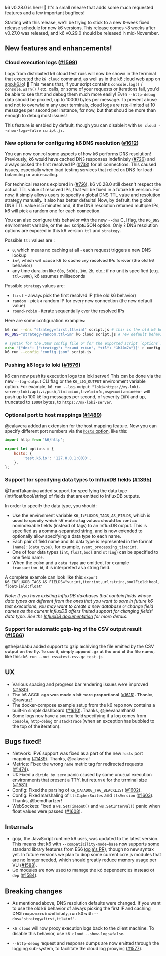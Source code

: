 k6 v0.28.0 is here! :tada: It's a small release that adds some much requested features and a few important bugfixes!

Starting with this release, we'll be trying to stick to a new 8-week fixed release schedule for new k6 versions. This release comes ~8 weeks after v0.27.0 was released, and k6 v0.29.0 should be released in mid-November.

## New features and enhancements!

### Cloud execution logs ([#1599](https://github.com/loadimpact/k6/pull/1599))

Logs from distributed k6 cloud test runs will now be shown in the terminal that executed the `k6 cloud` command, as well as in the k6 cloud web app on [app.k6.io](https://app.k6.io/)! :tada: This means that, if your script contains `console.log()` / `console.warn()` / etc. calls, or some of your requests or iterations fail, you'd be able to see that and debug them much more easily! Even `--http-debug` data should be proxied, up to 10000 bytes per message. To prevent abuse and not to overwhelm any user terminals, cloud logs are rate-limited at 10 messages per second per instance, for now, but that should be more than enough to debug most issues!

This feature is enabled by default, though you can disable it with `k6 cloud --show-logs=false script.js`.

### New options for configuring k6 DNS resolution ([#1612](https://github.com/loadimpact/k6/pull/1612))

You can now control some aspects of how k6 performs DNS resolution! Previously, k6 would have cached DNS responses indefinitely ([#726](https://github.com/loadimpact/k6/issues/726)) and always picked the first resolved IP ([#738](https://github.com/loadimpact/k6/issues/738)) for all connections. This caused issues, especially when load testing services that relied on DNS for load-balancing or auto-scaling.

For technical reasons explored in ([#726](https://github.com/loadimpact/k6/issues/726)), k6 v0.28.0 still doesn't respect the actual TTL value of resolved IPs, that will be fixed in a future k6 version. For now, it simply allows users to specify a global DNS TTL value and resolution strategy manually. It also has better defaults! Now, by default, the global DNS TTL value is 5 minutes and, if the DNS resolution returned multiple IPs, k6 will pick a random one for each connection.

You can also configure this behavior with the new `--dns` CLI flag, the `K6_DNS` environment variable, or the `dns` script/JSON option. Only 2 DNS resolution options are exposed in this k6 version, `ttl` and `strategy`.

Possible `ttl` values are :
- `0`, which means no caching at all - each request triggers a new DNS lookup
- `inf`, which will cause k6 to cache any resolved IPs forever (the old k6 behavior)
- any time duration like `60s`, `5m30s`, `10m`, `2h`, etc.; if no unit is specified (e.g. `ttl=3000`), k6 assumes milliseconds

Possible `strategy` values are:
- `first` - always pick the first resolved IP (the old k6 behavior)
- `random` - pick a random IP for every new connection (the new default value)
- `round-robin` - iterate sequentially over the resolved IPs

Here are some configuration examples:

```bash
k6 run --dns "strategy=first,ttl=inf" script.js # this is the old k6 behavior
K6_DNS="strategy=random,ttl=5m" k6 cloud script.js # new default behavior

# syntax for the JSON config file or for the exported script `options`:
echo '{"dns": {"strategy": "round-robin", "ttl": "1h33m7s"}}' > config.json
k6 run --config "config.json" script.js
```

### Pushing k6 logs to loki ([#1576](https://github.com/loadimpact/k6/pull/1576))

k6 can now push its execution logs to a loki server! This can be done via the new `--log-output` CLI flag or the `K6_LOG_OUTPUT` environment variable option. For example, `k6 run --log-output "loki=https://my-loki-server/loki/api/v1/push,limit=100,level=info,msgMaxSize=10000"` will push up to 100 k6 log messages per second, of severity `INFO` and up, truncated to `10000` bytes, to `https://my-loki-server`.

### Optional port to host mappings ([#1489](https://github.com/loadimpact/k6/pull/1489))

@calavera added an extension for the host mapping feature. Now you can specify different port numbers via the [`hosts` option](https://k6.io/docs/using-k6/options#hosts), like this:

```js
import http from 'k6/http';

export let options = {
    hosts: {
        'test.k6.io': '127.0.0.1:8080',
    },
};
```

### Support for specifying data types to InfluxDB fields ([#1395](https://github.com/loadimpact/k6/pull/1395))

@TamiTakamiya added support for specifying the data type (int/float/bool/string) of fields that are emitted to InfluxDB outputs.

In order to specify the data type, you should:
- Use the environment variable `K6_INFLUXDB_TAGS_AS_FIELDS`, which is used to specify which k6 metric tag values should be sent as nonindexable fields (instead of tags) to an InfluxDB output. This is specified as a comma-separated string, and is now extended to optionally allow specifying a data type to each name.
- Each pair of field name and its data type is represented in the format `(name):(data_type)`, for example, `event_processing_time:int`.
- One of four data types (`int`, `float`, `bool` and `string`) can be specified to one field name.
- When the colon and a `data_type` are omitted, for example `transaction_id`, it is interpreted as a string field.

A complete example can look like this: `export K6_INFLUXDB_TAGS_AS_FIELDS="vu:int,iter:int,url:string,boolField:bool,floatField:float"`

_Note: If you have existing InfluxDB databases that contain fields whose data types are different from the ones that you want to save in future k6 test executions, you may want to create a new database or change field names as the current InfluxDB offers limited support for changing fields' data type. See the [InfluxDB documentation](https://docs.influxdata.com/influxdb/v1.8/troubleshooting/frequently-asked-questions/#can-i-change-a-field-s-data-type) for more details._

### Support for automatic gzip-ing of the CSV output result ([#1566](https://github.com/loadimpact/k6/pull/1566))

@thejasbabu added support to gzip archiving the file emitted by the CSV output on the fly. To use it, simply append `.gz` at the end of the file name, like this: `k6 run --out csv=test.csv.gz test.js`

## UX

- Various spacing and progress bar rendering issues were improved ([#1580](https://github.com/loadimpact/k6/issues/1580)).
- The k6 ASCII logo was made a bit more proportional ([#1615](https://github.com/loadimpact/k6/pull/1615/commits/54a3168f0945fa8243edb7540fe78ad7ac66a8dc)). Thanks, @rawtaz!
- The docker-compose example setup from the k6 repo now contains a built-in simple dashboard ([#1610](https://github.com/loadimpact/k6/pull/1610)). Thanks, @jeevananthank!
- Some logs now have a `source` field specifying if a log comes from `console`, `http-debug` or `stacktrace` (when an exception has bubbled to the top of the iteration).

## Bugs fixed!

- Network: IPv6 support was fixed as a part of the new `hosts` port mapping ([#1489](https://github.com/loadimpact/k6/pull/1489)). Thanks, @calavera!
- Metrics: Fixed the wrong `name` metric tag for redirected requests ([#1474](https://github.com/loadimpact/k6/issues/1474)).
- UI: Fixed a `divide by zero` panic caused by some unusual execution environments that present a TTY, but return `0` for the terminal size ([#1581](https://github.com/loadimpact/k6/pull/1581)).
- Config: Fixed the parsing of `K6_DATADOG_TAG_BLACKLIST` ([#1602](https://github.com/loadimpact/k6/issues/1602)).
- Config: Fixed marshaling of `tlsCipherSuites` and `tlsVersion` ([#1603](https://github.com/loadimpact/k6/pull/1603)). Thanks, @berndhartzer!
- WebSockets: Fixed a `ws.SetTimeout()` and `ws.SetInterval()` panic when float values were passed ([#1608](https://github.com/loadimpact/k6/pull/1608)).

## Internals

- goja, the JavaScript runtime k6 uses, was updated to the latest version. This means that k6 with `--compatibility-mode=base` now supports some standard library features from ES6 ([goja's PR](https://github.com/dop251/goja/pull/180)), though no new syntax yet. In future versions we plan to drop some current core.js modules that are no longer needed, which should greatly reduce memory usage per VU ([#1588](https://github.com/loadimpact/k6/pull/1588)).
- Go modules are now used to manage the k6 dependencies instead of `dep` ([#1584](https://github.com/loadimpact/k6/pull/1584)).

## Breaking changes

- As mentioned above, DNS resolution defaults were changed. If you want to use the old k6 behavior of always picking the first IP and caching DNS responses indefinitely, run k6 with `--dns="strategy=first,ttl=inf"`.

- `k6 cloud` will now proxy execution logs back to the client machine. To disable this behavior, use `k6 cloud --show-logs=false`.

- `--http-debug` request and response dumps are now emitted through the logging sub-system, to facilitate the cloud log proxying ([#1577](https://github.com/loadimpact/k6/pull/1577)).

